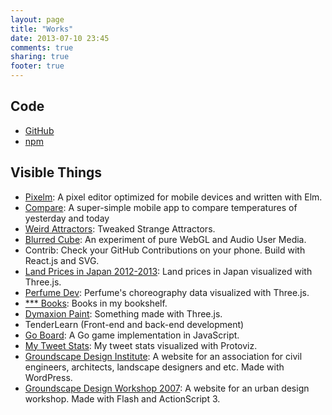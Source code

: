 ```yaml
---
layout: page
title: "Works"
date: 2013-07-10 23:45
comments: true
sharing: true
footer: true
---
```


## Code

- [GitHub](https://github.com/shuhei)
- [npm](https://www.npmjs.com/~shuhei)

## Visible Things

- [Pixelm](/pixelm/): A pixel editor optimized for mobile devices and written with Elm.
- [Compare](https://github.com/shuhei/Compare): A super-simple mobile app to compare temperatures of yesterday and today
- [Weird Attractors](/attractors): Tweaked Strange Attractors.
- [Blurred Cube](/blurred-cube): An experiment of pure WebGL and Audio User Media.
- Contrib: Check your GitHub Contributions on your phone. Build with React.js and SVG.
- [Land Prices in Japan 2012-2013](/webland/): Land prices in Japan visualized with Three.js.
- [Perfume Dev](/perfume_dev/): Perfume's choreography data visualized with Three.js.
- [\*\*\* Books](/works/bookshelf/): Books in my bookshelf.
- [Dymaxion Paint](/works/dymaxion-paint/): Something made with Three.js.
- TenderLearn (Front-end and back-end development)
- [Go Board](/goban.js/): A Go game implementation in JavaScript.
- [My Tweet Stats](/works/tweet/): My tweet stats visualized with Protoviz.
- [Groundscape Design Institute](http://www.groundscape.jp/): A website for an association for civil engineers, architects, landscape designers and etc. Made with WordPress.
- [Groundscape Design Workshop 2007](http://www.groundscape.jp/workshop/): A website for an urban design workshop. Made with Flash and ActionScript 3.
